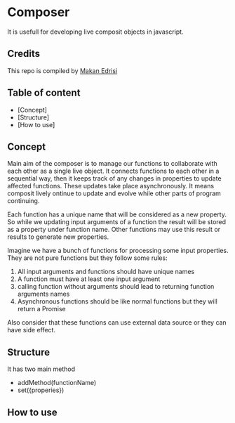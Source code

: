 Composer
==========
It is usefull for developing live composit objects in javascript. 

## Credits

This repo is compiled by [Makan Edrisi](https://github.com/makannew)

## Table of content
- [Concept]
- [Structure]
- [How to use]

## Concept

Main aim of the composer is to manage our functions to collaborate with each other as a single live object. It connects functions to each other in a sequential way, then it keeps track of any changes in properties to update affected functions. These updates take place asynchronously. It means composit lively ontinue to update and evolve while other parts of program continuing.

Each function has a unique name that will be considered as a new property. So while we updating input arguments of a function the result will be stored as a property under function name. Other functions may use this result or results to generate new properties.


Imagine we have a bunch of functions for processing some input properties. They are not pure functions but they follow some rules:

1. All input arguments and functions should have unique names
2. A function must have at least one input argument
3. calling function without arguments should lead to returning function arguments names
4. Asynchronous functions should be like normal functions but they will return a Promise 

Also consider that these functions can use external data source or they can have side effect.

## Structure

It has two main method
- addMethod(functionName)
- set({properies})


## How to use

